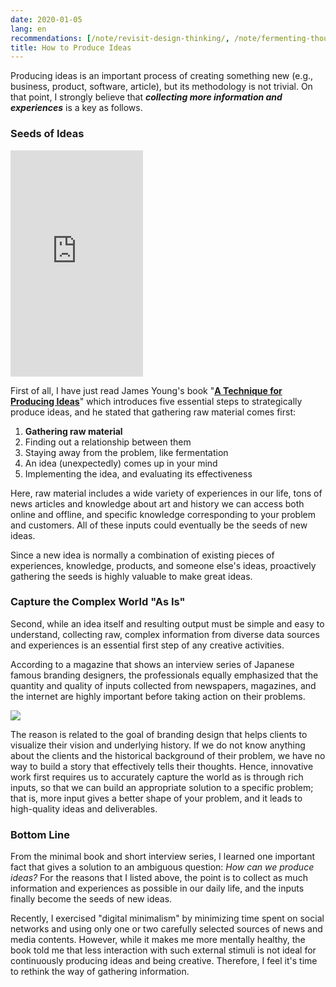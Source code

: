 ```yaml
---
date: 2020-01-05
lang: en
recommendations: [/note/revisit-design-thinking/, /note/fermenting-thoughts/, /note/mlss-kyoto-2015/]
title: How to Produce Ideas
---
```


Producing ideas is an important process of creating something new (e.g., business, product, software, article), but its methodology is not trivial. On that point, I strongly believe that ***collecting more information and experiences*** is a key as follows.

### Seeds of Ideas

<iframe type="text/html" width="212" height="362" frameborder="0" allowfullscreen style="max-width:100%" src="https://read.amazon.com/kp/card?asin=B07J2QSKRB&preview=newtab&linkCode=kpe&ref_=cm_sw_r_kb_dp_.1seEbG7SQGHC&tag=takuti-22&hideBuy=true&hideShare=true" ></iframe> 

First of all, I have just read James Young's book "**[A Technique for Producing Ideas](https://www.amazon.com/Technique-Producing-Ideas-James-Young/dp/198781746X)**" which introduces five essential steps to strategically produce ideas, and he stated that gathering raw material comes first:

1. **Gathering raw material**
2. Finding out a relationship between them
3. Staying away from the problem, like fermentation
4. An idea (unexpectedly) comes up in your mind
5. Implementing the idea, and evaluating its effectiveness

Here, raw material includes a wide variety of experiences in our life, tons of news articles and knowledge about art and history we can access both online and offline, and specific knowledge corresponding to your problem and customers. All of these inputs could eventually be the seeds of new ideas. 

Since a new idea is normally a combination of existing pieces of experiences, knowledge, products, and someone else's ideas, proactively gathering the seeds is highly valuable to make great ideas.

### Capture the Complex World "As Is" 

Second, while an idea itself and resulting output must be simple and easy to understand, collecting raw, complex information from diverse data sources and experiences is an essential first step of any creative activities. 

According to a magazine that shows an interview series of Japanese famous branding designers, the professionals equally emphasized that the quantity and quality of inputs collected from newspapers, magazines, and the internet are highly important before taking action on their problems.

<a href="https://www.amazon.co.jp/%E3%83%87%E3%82%B6%E3%82%A4%E3%83%B3%E3%83%8E%E3%83%BC%E3%83%88-No-88-%E6%9C%80%E6%96%B0%E3%83%87%E3%82%B6%E3%82%A4%E3%83%B3%E3%81%AE%E8%A1%A8%E7%8F%BE%E3%81%A8%E6%80%9D%E8%80%83%E3%81%AE%E3%83%97%E3%83%AD%E3%82%BB%E3%82%B9%E3%82%92%E8%BF%BD%E3%81%86-SEIBUNDO-Mook/dp/4416519907/ref=as_li_ss_il?qid=1578184713&s=books&sr=1-1&linkCode=li3&tag=takuti-22&linkId=7ad9b4b522fdf560108bf3d6f493049d&language=ja_JP" target="_blank"><img border="0" src="//ws-fe.amazon-adsystem.com/widgets/q?_encoding=UTF8&ASIN=4416519907&Format=_SL250_&ID=AsinImage&MarketPlace=JP&ServiceVersion=20070822&WS=1&tag=takuti-22&language=ja_JP" ></a><img src="https://ir-jp.amazon-adsystem.com/e/ir?t=takuti-22&language=ja_JP&l=li3&o=9&a=4416519907" width="1" height="1" border="0" alt="" style="border:none !important; margin:0px !important;" />

The reason is related to the goal of branding design that helps clients to visualize their vision and underlying history. If we do not know anything about the clients and the historical background of their problem, we have no way to build a story that effectively tells their thoughts. Hence, innovative work first requires us to accurately capture the world as is through rich inputs, so that we can build an appropriate solution to a specific problem; that is, more input gives a better shape of your problem, and it leads to high-quality ideas and deliverables.

### Bottom Line

From the minimal book and short interview series, I learned one important fact that gives a solution to an ambiguous question: *How can we produce ideas?* For the reasons that I listed above, the point is to collect as much information and experiences as possible in our daily life, and the inputs finally become the seeds of new ideas.

Recently, I exercised "digital minimalism" by minimizing time spent on social networks and using only one or two carefully selected sources of news and media contents. However, while it makes me more mentally healthy, the book told me that less interaction with such external stimuli is not ideal for continuously producing ideas and being creative. Therefore, I feel it's time to rethink the way of gathering information.